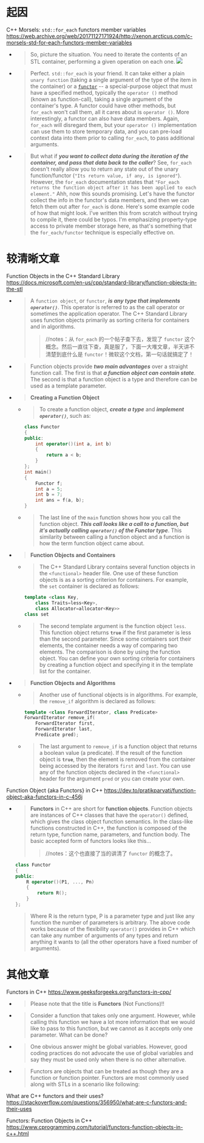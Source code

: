 
# 起因

C++ Morsels: `std::for_each` functors member variables https://web.archive.org/web/20171127171924/http://xenon.arcticus.com/c-morsels-std-for-each-functors-member-variables
- > So, picture the situation. You need to iterate the contents of an STL container, performing a given operation on each one. ![](https://web.archive.org/web/20171127171924im_/http://xenon.arcticus.com/files/imagecache/preview/files/for_each.png)
- > Perfect. `std::for_each` is your friend. It can take either a plain `unary function` (taking a single argument of the type of the item in the container) or a [`functor`](https://en.wikipedia.org/wiki/Functor) -- a special-purpose object that must have a specified method, typically the `operator ()` method (known as function-call), taking a single argument of the container's type. A functor could have other methods, but `for_each` won't call them, all it cares about is `operator ()`. More interestingly, a functor can also have data members. Again, `for_each` will disregard them, but your `operator ()` implementation can use them to store temporary data, and you can pre-load context data into them prior to calling `for_each`, to pass additional arguments.
- > But what if ***you want to collect data during the iteration of the container, and pass that data back to the caller***? See, `for_each` doesn't really allow you to return any state out of the unary function/functor (`"Its return value, if any, is ignored"`). However, the `for_each` documentation states that `"For_each returns the function object after it has been applied to each element."` Ahh, now this sounds promising. Let's have the functor collect the info in the functor's data members, and then we can fetch them out after `for_each` is done. Here's some example code of how that might look. I've written this from scratch without trying to compile it, there could be typos. I'm emphasizing property-type access to private member storage here, as that's something that the `for_each/functor` technique is especially effective on.

# 较清晰文章

Function Objects in the C++ Standard Library https://docs.microsoft.com/en-us/cpp/standard-library/function-objects-in-the-stl
- > A `function object`, or `functor`, ***is any type that implements `operator()`***. This operator is referred to as the call operator or sometimes the application operator. The C++ Standard Library uses function objects primarily as sorting criteria for containers and in algorithms.
  >> //notes：从 `for_each` 的一个帖子查下去，发现了 `functor` 这个概念。然后一直往下查，真是服了，下面一大堆文章，半天讲不清楚到底什么是 `functor`！微软这个文档，第一句话就搞定了！
- > Function objects provide ***two main advantages*** over a straight function call. The first is that ***a function object can contain state***. The second is that a function object is a type and therefore can be used as a template parameter.
- > **Creating a Function Object**
  * > To create a function object, ***create a type*** and ***implement `operator()`***, such as:
    ```cpp
    class Functor
    {
    public:
        int operator()(int a, int b)
        {
            return a < b;
        }
    };
    int main()
    {
        Functor f;
        int a = 5;
        int b = 7;
        int ans = f(a, b);
    }
    ```
  * > The last line of the `main` function shows how you call the function object. ***This call looks like a call to a function, but it's actually calling `operator()` of the Functor type***. This similarity between calling a function object and a function is how the term function object came about.
- > **Function Objects and Containers**
  * > The C++ Standard Library contains several function objects in the `<functional>` header file. One use of these function objects is as a sorting criterion for containers. For example, the `set` container is declared as follows:
    ```cpp
    template <class Key,
        class Traits=less<Key>,
        class Allocator=allocator<Key>>
    class set
    ```
  * > The second template argument is the function object `less`. This function object returns **`true`** if the first parameter is less than the second parameter. Since some containers sort their elements, the container needs a way of comparing two elements. The comparison is done by using the function object. You can define your own sorting criteria for containers by creating a function object and specifying it in the template list for the container.
- > **Function Objects and Algorithms**
  * > Another use of functional objects is in algorithms. For example, the `remove_if` algorithm is declared as follows:
    ```cpp
    template <class ForwardIterator, class Predicate>
    ForwardIterator remove_if(
        ForwardIterator first,
        ForwardIterator last,
        Predicate pred);
    ```
  * > The last argument to `remove_if` is a function object that returns a boolean value (a predicate). If the result of the function object is **`true`**, then the element is removed from the container being accessed by the iterators `first` and `last`. You can use any of the function objects declared in the `<functional>` header for the argument `pred` or you can create your own.

Function Object {aka Functors} in C++ https://dev.to/pratikparvati/function-object-aka-functors-in-c-456j
- > **Functors** in C++ are short for **function objects**. Function objects are instances of C++ classes that have the `operator()` defined, which gives the class object function semantics. In the class-like functions constructed in C++, the function is composed of the return type, function name, parameters, and function body. The basic accepted form of functors looks like this...
  >> //notes：这个也直接了当的讲清了 `functor` 的概念了。
  ```cpp
  class Functor
  {
  public:
      R operator()(P1, ..., Pn)
      {
          return R();
      }
  };
  ```
  > Where R is the return type, P is a parameter type and just like any function the number of parameters is arbitrary. The above code works because of the flexibility `operator()` provides in C++ which can take any number of arguments of any types and return anything it wants to (all the other operators have a fixed number of arguments).

# 其他文章

Functors in C++ https://www.geeksforgeeks.org/functors-in-cpp/
- > Please note that the title is **Functors** (Not Functions)!!
- > Consider a function that takes only one argument. However, while calling this function we have a lot more information that we would like to pass to this function, but we cannot as it accepts only one parameter. What can be done?
- > One obvious answer might be global variables. However, good coding practices do not advocate the use of global variables and say they must be used only when there is no other alternative.
- > Functors are objects that can be treated as though they are a function or function pointer. Functors are most commonly used along with STLs in a scenario like following:

What are C++ functors and their uses? https://stackoverflow.com/questions/356950/what-are-c-functors-and-their-uses

Functors: Function Objects in C++ https://www.cprogramming.com/tutorial/functors-function-objects-in-c++.html
